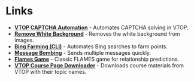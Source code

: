 # Links

- [**VTOP CAPTCHA Automation**](https://github.com/tarun-ainampudi/Python/tree/main/auto-js/WebAutomation) - Automates CAPTCHA solving in VTOP.  
- [**Remove White Background**](https://github.com/tarun-ainampudi/Python/tree/main/ImageProcessing) - Removes the white background from images.  
- [**Bing Farming (CLI)**](https://github.com/tarun-ainampudi/Python/blob/main/bing-points/bpc.py) - Automates Bing searches to farm points.  
- [**Message Bombing**](https://github.com/tarun-ainampudi/Python/blob/main/Prep/MB.py) - Sends multiple messages quickly.  
- [**Flames Game**](https://github.com/tarun-ainampudi/Python/blob/main/Prep/Flames.py) - Classic FLAMES game for relationship predictions.  
- [**VTOP Course Page Downloader**](https://github.com/tarun-ainampudi/Python/blob/main/auto-js/WebAutomation/coursepage_download_v2.js) - Downloads course materials from VTOP with their topic names.  
